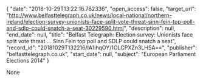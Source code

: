 {
  "date": "2018-10-29T13:22:16.782336", 
  "open_access": false, 
  "target_url": "http://www.belfasttelegraph.co.uk/news/local-national/northern-ireland/election-survey-unionists-face-split-vote-threat-sinn-fein-top-poll-and-sdlp-could-snatch-a-seat-30229590.html", 
  "description": null, 
  "end_date": null, 
  "title": "Belfast Telegraph: Election survey: Unionists face split vote threat ... Sinn Fein top poll and SDLP could snatch a seat", 
  "record_id": "20181029T132216/IA1ihqOY/1OLCPXZn3LHSA==", 
  "publisher": "belfasttelegraph.co.uk", 
  "start_date": null, 
  "subject": "European Parliament Elections 2014"
}

None